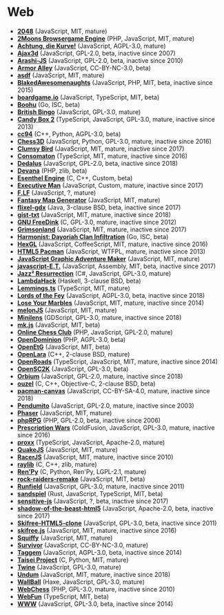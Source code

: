 [comment]: # (autogenerated content, do not edit)
# Web

- **[2048](../2048.md)** (JavaScript, MIT, mature)
- **[2Moons Browsergame Engine](../2moons_browsergame_engine.md)** (PHP, JavaScript, MIT, mature)
- **[Achtung, die Kurve!](../achtung_die_kurve.md)** (JavaScript, AGPL-3.0, mature)
- **[Ajax3d](../ajax3d.md)** (JavaScript, GPL-2.0, beta, inactive since 2007)
- **[Arashi-JS](../arashi-js.md)** (JavaScript, GPL-2.0, beta, inactive since 2010)
- **[Armor Alley](../armor_alley.md)** (JavaScript, CC-BY-NC-3.0, beta)
- **[asdf](../asdf.md)** (JavaScript, MIT, mature)
- **[BlakedAwesomenaughts](../blakedawesomenaughts.md)** (JavaScript, PHP, MIT, beta, inactive since 2015)
- **[boardgame.io](../boardgameio.md)** (JavaScript, TypeScript, MIT, beta)
- **[Boohu](../boohu.md)** (Go, ISC, beta)
- **[British Bingo](../british_bingo.md)** (JavaScript, GPL-3.0, mature)
- **[Candy Box 2](../candy_box_2.md)** (TypeScript, JavaScript, GPL-3.0, mature, inactive since 2013)
- **[cc94](../cc94.md)** (C++, Python, AGPL-3.0, beta)
- **[Chess3D](../chess3d.md)** (JavaScript, Python, GPL-3.0, mature, inactive since 2016)
- **[Clumsy Bird](../clumsy_bird.md)** (JavaScript, MIT, mature, inactive since 2017)
- **[Consomaton](../consomaton.md)** (TypeScript, MIT, mature, inactive since 2016)
- **[Dedalus](../dedalus.md)** (JavaScript, GPL-2.0, beta, inactive since 2018)
- **[Devana](../devana.md)** (PHP, zlib, beta)
- **[Esenthel Engine](../esenthel_engine.md)** (C, C++, Custom, beta)
- **[Executive Man](../executive_man.md)** (JavaScript, Custom, mature, inactive since 2017)
- **[F.LF](../flf.md)** (JavaScript, ?, mature)
- **[Fantasy Map Generator](../fantasy_map_generator.md)** (JavaScript, MIT, mature)
- **[flixel-gdx](../flixel-gdx.md)** (Java, 3-clause BSD, beta, inactive since 2017)
- **[gist-txt](../gist-txt.md)** (JavaScript, MIT, mature, inactive since 2018)
- **[GNU FreeDink](../gnu_freedink.md)** (C, GPL-3.0, mature, inactive since 2012)
- **[Grimsonland](../grimsonland.md)** (JavaScript, MIT, mature, inactive since 2017)
- **[Harmonist: Dayoriah Clan Infiltration](../harmonist_dayoriah_clan_infiltration.md)** (Go, ISC, beta)
- **[HexGL](../hexgl.md)** (JavaScript, CoffeeScript, MIT, mature, inactive since 2016)
- **[HTML5 Pacman](../html5_pacman.md)** (JavaScript, WTFPL, mature, inactive since 2013)
- **[JavaScript Graphic Adventure Maker](../javascript_graphic_adventure_maker.md)** (JavaScript, MIT, mature)
- **[javascript-E.T.](../javascript-et.md)** (JavaScript, Assembly, MIT, beta, inactive since 2017)
- **[Jazz² Resurrection](../jazz_resurrection.md)** (C#, JavaScript, GPL-3.0, mature)
- **[LambdaHack](../lambdahack.md)** (Haskell, 3-clause BSD, beta)
- **[Lemmings.ts](../lemmingsts.md)** (TypeScript, MIT, mature)
- **[Lords of the Fey](../lords_of_the_fey.md)** (JavaScript, AGPL-3.0, beta, inactive since 2018)
- **[Lose Your Marbles](../lose_your_marbles.md)** (JavaScript, MIT, mature, inactive since 2014)
- **[melonJS](../melonjs.md)** (JavaScript, MIT, mature)
- **[Minilens](../minilens.md)** (GDScript, GPL-3.0, mature, inactive since 2018)
- **[mk.js](../mkjs.md)** (JavaScript, MIT, beta)
- **[Online Chess Club](../online_chess_club.md)** (PHP, JavaScript, GPL-2.0, mature)
- **[OpenDominion](../opendominion.md)** (PHP, AGPL-3.0, beta)
- **[OpenEtG](../openetg.md)** (JavaScript, MIT, beta)
- **[OpenLara](../openlara.md)** (C++, 2-clause BSD, mature)
- **[OpenRoads](../openroads.md)** (TypeScript, JavaScript, MIT, mature, inactive since 2014)
- **[OpenSC2K](../opensc2k.md)** (JavaScript, GPL-3.0, beta)
- **[Orbium](../orbium.md)** (JavaScript, GPL-2.0, mature, inactive since 2018)
- **[ouzel](../ouzel.md)** (C, C++, Objective-C, 2-clause BSD, beta)
- **[pacman-canvas](../pacman-canvas.md)** (JavaScript, CC-BY-SA-4.0, mature, inactive since 2018)
- **[Pendumito](../pendumito.md)** (JavaScript, GPL-2.0, mature, inactive since 2003)
- **[Phaser](../phaserio.md)** (JavaScript, MIT, mature)
- **[phpRPG](../phprpg.md)** (PHP, GPL-2.0, beta, inactive since 2006)
- **[Prescription Wars](../prescription_wars.md)** (ColdFusion, JavaScript, GPL-3.0, mature, inactive since 2016)
- **[proxx](../proxx.md)** (TypeScript, JavaScript, Apache-2.0, mature)
- **[QuakeJS](../quakejs.md)** (JavaScript, MIT, mature)
- **[RacerJS](../racerjs.md)** (JavaScript, MIT, mature, inactive since 2010)
- **[raylib](../raylib.md)** (C, C++, zlib, mature)
- **[Ren'Py](../renpy.md)** (C, Python, Ren'Py, LGPL-2.1, mature)
- **[rock-raiders-remake](../rock-raiders-remake.md)** (JavaScript, MIT, beta)
- **[Runfield](../runfield.md)** (JavaScript, GPL-3.0, mature, inactive since 2011)
- **[sandspiel](../sandspiel.md)** (Rust, JavaScript, TypeScript, MIT, beta)
- **[sensitive-js](../sensitive-js.md)** (JavaScript, ?, beta, inactive since 2017)
- **[shadow-of-the-beast-html5](../shadow-of-the-beast-html5.md)** (JavaScript, Apache-2.0, beta, inactive since 2017)
- **[Skifree-HTML5-clone](../skifree-html5-clone.md)** (JavaScript, GPL-3.0, beta, inactive since 2011)
- **[skifree.js](../skifreejs.md)** (JavaScript, MIT, mature, inactive since 2016)
- **[Squiffy](../squiffy.md)** (JavaScript, MIT, mature)
- **[Survivor](../survivor.md)** (JavaScript, CC-BY-NC-3.0, mature)
- **[Taggem](../taggem.md)** (JavaScript, AGPL-3.0, beta, inactive since 2014)
- **[Taisei Project](../taisei_project.md)** (C, Python, MIT, mature)
- **[Twine](../twine.md)** (JavaScript, GPL-3.0, mature)
- **[Undum](../undum.md)** (JavaScript, MIT, mature, inactive since 2018)
- **[WallBall](../wallball.md)** (Haxe, JavaScript, GPL-3.0, mature)
- **[WebChess](../webchess.md)** (PHP, GPL-3.0, mature, inactive since 2010)
- **[WebFun](../webfun.md)** (TypeScript, MIT, beta)
- **[WWW](../www.md)** (JavaScript, GPL-3.0, beta, inactive since 2014)